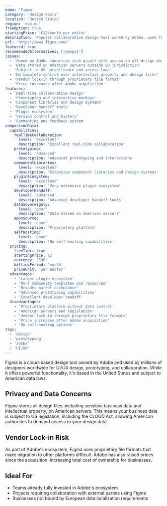 ```yaml
---
name: 'Figma'
category: 'design-tools'
location: 'United States'
region: 'non-eu'
freeOption: true
startingPrice: '€12/month per editor'
description: 'Popular collaborative design tool owned by Adobe, used for UI/UX design and prototyping.'
url: 'https://www.figma.com/'
featured: true
recommendedAlternatives: ['penpot']
issues:
  - 'Owned by Adobe (American tech giant) with access to all design data'
  - 'Data stored on American servers outside EU jurisdiction'
  - 'Subject to US surveillance and access laws'
  - 'No complete control over intellectual property and design files'
  - 'Vendor lock-in through proprietary file format'
  - 'Price increases after Adobe acquisition'
features:
  - 'Real-time collaborative design'
  - 'Prototyping and interactive mockups'
  - 'Component libraries and design systems'
  - 'Developer handoff tools'
  - 'Plugin ecosystem'
  - 'Version control and history'
  - 'Commenting and feedback system'
comparisonData:
  capabilities:
    realTimeCollaboration:
      level: 'excellent'
      description: 'Excellent real-time collaboration'
    prototyping:
      level: 'advanced'
      description: 'Advanced prototyping and interactions'
    componentLibraries:
      level: 'excellent'
      description: 'Extensive component libraries and design systems'
    pluginEcosystem:
      level: 'excellent'
      description: 'Very extensive plugin ecosystem'
    developerHandoff:
      level: 'advanced'
      description: 'Advanced developer handoff tools'
    dataSovereignty:
      level: 'poor'
      description: 'Data stored on American servers'
    openSource:
      level: 'none'
      description: 'Proprietary platform'
    selfHosting:
      level: 'none'
      description: 'No self-hosting capabilities'
  pricing:
    freeTier: true
    startingPrice: 12
    currency: 'EUR'
    billingPeriod: 'month'
    priceUnit: 'per editor'
  advantages:
    - 'Larger plugin ecosystem'
    - 'More community templates and resources'
    - 'Broader market acceptance'
    - 'Advanced prototyping capabilities'
    - 'Excellent developer handoff'
  disadvantages:
    - 'Proprietary platform without data control'
    - 'American servers and legislation'
    - 'Vendor lock-in through proprietary file formats'
    - 'Price increases after Adobe acquisition'
    - 'No self-hosting options'
tags:
  - 'design'
  - 'prototyping'
  - 'adobe'
  - 'UI/UX'
---
```


Figma is a cloud-based design tool owned by Adobe and used by millions of designers worldwide for UI/UX design, prototyping, and collaboration. While it offers powerful functionality, it's based in the United States and subject to American data laws.

## Privacy and Data Concerns

Figma stores all design files, including sensitive business data and intellectual property, on American servers. This means your business data is subject to US legislation, including the CLOUD Act, allowing American authorities to demand access to your design data.

## Vendor Lock-in Risk

As part of Adobe's ecosystem, Figma uses proprietary file formats that make migration to other platforms difficult. Adobe has also raised prices since the acquisition, increasing total cost of ownership for businesses.

## Ideal For

- Teams already fully invested in Adobe's ecosystem
- Projects requiring collaboration with external parties using Figma
- Businesses not bound by European data localization requirements